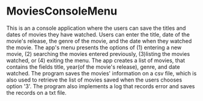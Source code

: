# MoviesConsoleMenu
This is an a console application where the users can save the titles and dates of movies they have watched.
Users can enter the title, date of the movie's release, the genre of the movie, and the date when they watched the movie.
The app's menu presents the options of (1) entering a new movie, (2) searching the movies entered previously,
(3)listing the movies watched, or (4) exiting the menu.
The app creates a list of movies, that contains the fields title, year(of the movie's release), genre, and date watched.
The program saves the movies' information on a csv file, which is also used to retrieve the list of movies saved when the users chooses 
option '3'.
The program also implements a log that records error and saves the records on a txt file.
